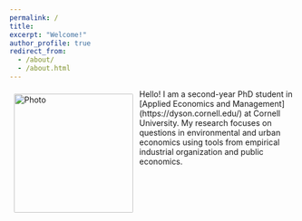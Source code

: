 ```yaml
---
permalink: /
title:
excerpt: "Welcome!"
author_profile: true
redirect_from: 
  - /about/
  - /about.html
---
```


<img align="left" src="https://mnavarrosudy.github.io/images/MatiasNavarro2021.jpg" alt="Photo" style="width: 210px; border-radius: 10px; padding: 8px 8px 8px 8px"/>
Hello! I am a second-year PhD student in [Applied Economics and Management](https://dyson.cornell.edu/) at Cornell University. My research focuses on questions in environmental and urban economics using tools from empirical industrial organization and public economics.